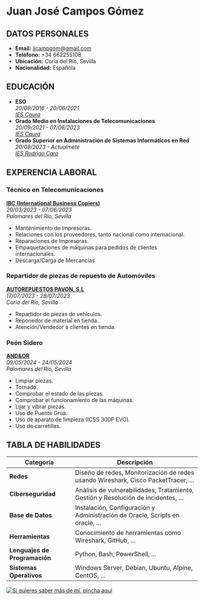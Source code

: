 # Juan José Campos Gómez

## DATOS PERSONALES
- **Email:** jjcampgom@gmail.com
- **Teléfono:** +34 662255108
- **Ubicación:** Coria del Río, Sevilla
- **Nacionalidad:** Española

## EDUCACIÓN
- **ESO**  
  *20/09/2016 - 20/06/2021*  
  *[IES Caura](https://iescaura.com/)*  
- **Grado Medio en Instalaciones de Telecomunicaciones**   
 *20/09/2021 - 07/06/2023*  
 *[IES Caura](https://iescaura.com/)*  
- **Grado Superior en Administración de Sistemas Informáticos en Red**  
 *20/09/2023 - Actualmete*  
 *[IES Rodrigo Caro](https://blogsaverroes.juntadeandalucia.es/iesrodrigocaro/)*

## EXPERENCIA LABORAL

### Técnico en Telecomunicaciones
**[IBC (International Business Copiers)](https://www.ibccopiers.com/)**  
*20/03/2023 - 07/06/2023*  
*Palomares del Río, Sevilla*  
- Mantenimiento de Impresoras.  
- Relaciones con los proveedores, tanto nacional como internacional.  
- Reparaciones de Impresoras.  
- Empaquetaciones de máquinas para pedidos de clientes internacionales.  
- Descarga/Carga de Mercancías.  

### Repartidor de piezas de repuesto de Automóviles
**[AUTOREPUESTOS PAVON, S.L](https://talleresyrepuestospavon.com/)**  
*17/07/2023 - 28/07/2023*  
*Coria del Río, Sevilla*  
- Repartidor de piezas de vehículos.  
- Reponedor de material en tienda.  
- Atención/Vendedor a clientes en tienda.

### Peón Sidero
**[AND&OR](https://andyor.com/)**  
*09/05/2024 - 24/05/2024*  
*Palomares del Río, Sevilla*  
- Limpiar piezas.  
- Tornado.  
- Comprobar el estado de las piezas.  
- Comprobar el funcionamiento de las máquinas.  
- Lijar y vibrar piezas.  
- Uso de Puente Grúa.  
- Uso de aparato de limpieza (ICSS 300P EVO).  
- Uso de carretillas.

## TABLA DE HABILIDADES

| **Categoría**           | **Descripción**                                            |
|-------------------------|----------------------------------------------------------|
| **Redes**               | Diseño de redes, Monitorización de redes usando Wireshark, Cisco PacketTracer, ... |
| **Ciberseguridad**      | Análisis de vulnerabilidades, Tratamiento, Gestión y Resolución de incidentes, ... |
| **Base de Datos** | Instalación, Configuración y Administración de Oracle, Scripts en oracle, ... |
| **Herramientas**        | Conocimiento de herramientas como Wireshark, GitHub,  ...  |
| **Lenguajes de Programación** | Python, Bash, PowerShell, ... |
| **Sistemas Operativos** | Windows Server, Debian, Ubuntu, Alpine, CentOS, ... |  

[![Si quieres saber más de mí, pincha aquí](https://cdn-icons-png.flaticon.com/512/2674/2674894.png)](https://mail.google.com/mail/u/0/#inbox/FMfcgzQXJssBsFlXCRTSNhfZBgqfFsNv?projector=1&messagePartId=0.1)

